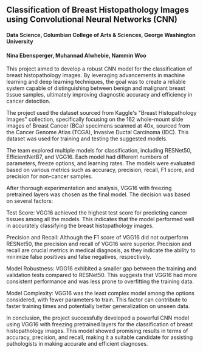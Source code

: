 ## Classification of Breast Histopathology Images using Convolutional Neural Networks (CNN)
#### Data Science, Columbian College of Arts & Sciences, George Washington University
#### Nina Ebensperger, Muhannad Alwhebie, Nammin Woo

This project aimed to develop a robust CNN model for the classification of breast histopathology images. By leveraging advancements in machine learning and deep learning techniques, the goal was to create a reliable system capable of distinguishing between benign and malignant breast tissue samples, ultimately improving diagnostic accuracy and efficiency in cancer detection.

The project used the dataset sourced from Kaggle's "Breast Histopathology Images" collection, specifically focusing on the 162 whole-mount slide images of Breast Cancer (BCa) specimens scanned at 40x, sourced from the Cancer Genome Atlas (TCGA), Invasive Ductal Carcinoma (IDC). This dataset was used for training and testing the suggested models.

The team explored multiple models for classification, including RESNet50, EfficientNetB7, and VGG16. Each model had different numbers of parameters, freeze options, and learning rates. The models were evaluated based on various metrics such as accuracy, precision, recall, F1 score, and precision for non-cancer samples.

After thorough experimentation and analysis, VGG16 with freezing pretrained layers was chosen as the final model. The decision was based on several factors:

Test Score: VGG16 achieved the highest test score for predicting cancer tissues among all the models. This indicates that the model performed well in accurately classifying the breast histopathology images.

Precision and Recall: Although the F1 score of VGG16 did not outperform RESNet50, the precision and recall of VGG16 were superior. Precision and recall are crucial metrics in medical diagnosis, as they indicate the ability to minimize false positives and false negatives, respectively.

Model Robustness: VGG16 exhibited a smaller gap between the training and validation tests compared to RESNet50. This suggests that VGG16 had more consistent performance and was less prone to overfitting the training data.

Model Complexity: VGG16 was the least complex model among the options considered, with fewer parameters to train. This factor can contribute to faster training times and potentially better generalization on unseen data.

In conclusion, the project successfully developed a powerful CNN model using VGG16 with freezing pretrained layers for the classification of breast histopathology images. This model showed promising results in terms of accuracy, precision, and recall, making it a suitable candidate for assisting pathologists in making accurate and efficient diagnoses.
